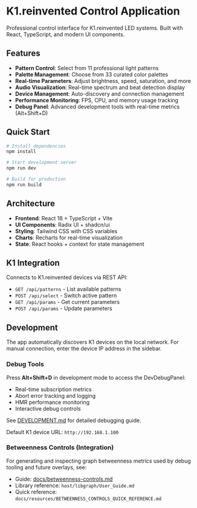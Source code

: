 
# K1.reinvented Control Application

Professional control interface for K1.reinvented LED systems. Built with React, TypeScript, and modern UI components.

## Features

- **Pattern Control**: Select from 11 professional light patterns
- **Palette Management**: Choose from 33 curated color palettes  
- **Real-time Parameters**: Adjust brightness, speed, saturation, and more
- **Audio Visualization**: Real-time spectrum and beat detection display
- **Device Management**: Auto-discovery and connection management
- **Performance Monitoring**: FPS, CPU, and memory usage tracking
- **Debug Panel**: Advanced development tools with real-time metrics (Alt+Shift+D)

## Quick Start

```bash
# Install dependencies
npm install

# Start development server
npm run dev

# Build for production
npm run build
```

## Architecture

- **Frontend**: React 18 + TypeScript + Vite
- **UI Components**: Radix UI + shadcn/ui
- **Styling**: Tailwind CSS with CSS variables
- **Charts**: Recharts for real-time visualization
- **State**: React hooks + context for state management

## K1 Integration

Connects to K1.reinvented devices via REST API:
- `GET /api/patterns` - List available patterns
- `POST /api/select` - Switch active pattern
- `GET /api/params` - Get current parameters
- `POST /api/params` - Update parameters

## Development

The app automatically discovers K1 devices on the local network. For manual connection, enter the device IP address in the sidebar.

### Debug Tools

Press **Alt+Shift+D** in development mode to access the DevDebugPanel:
- Real-time subscription metrics
- Abort error tracking and logging
- HMR performance monitoring
- Interactive debug controls

See [DEVELOPMENT.md](./DEVELOPMENT.md) for detailed debugging guide.

Default K1 device URL: `http://192.168.1.100`

### Betweenness Controls (Integration)

For generating and inspecting graph betweenness metrics used by debug tooling and future overlays, see:

- Guide: [docs/betweenness-controls.md](./docs/betweenness-controls.md)
- Library reference: `host/libgraph/User_Guide.md`
- Quick reference: `docs/resources/BETWEENNESS_CONTROLS_QUICK_REFERENCE.md`